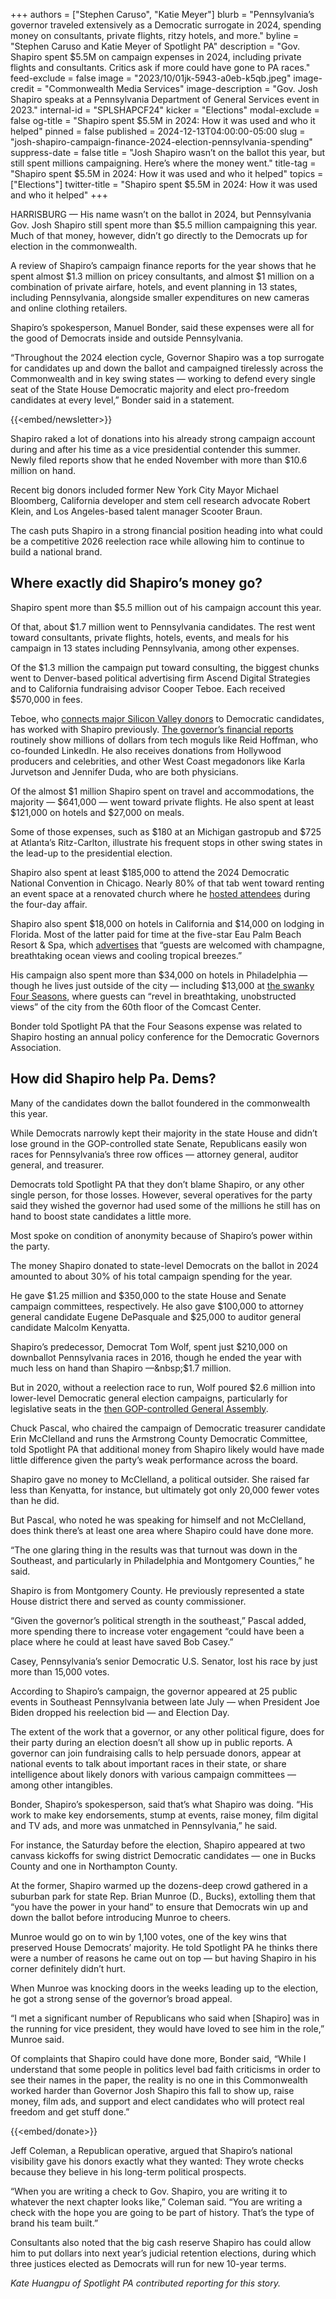 +++
authors = ["Stephen Caruso", "Katie Meyer"]
blurb = "Pennsylvania’s governor traveled extensively as a Democratic surrogate in 2024, spending money on consultants, private flights, ritzy hotels, and more."
byline = "Stephen Caruso and Katie Meyer of Spotlight PA"
description = "Gov. Shapiro spent $5.5M on campaign expenses in 2024, including private flights and consultants. Critics ask if more could have gone to PA races."
feed-exclude = false
image = "2023/10/01jk-5943-a0eb-k5qb.jpeg"
image-credit = "Commonwealth Media Services"
image-description = "Gov. Josh Shapiro speaks at a Pennsylvania Department of General Services event in 2023."
internal-id = "SPLSHAPCF24"
kicker = "Elections"
modal-exclude = false
og-title = "Shapiro spent $5.5M in 2024: How it was used and who it helped"
pinned = false
published = 2024-12-13T04:00:00-05:00
slug = "josh-shapiro-campaign-finance-2024-election-pennsylvania-spending"
suppress-date = false
title = "Josh Shapiro wasn’t on the ballot this year, but still spent millions campaigning. Here’s where the money went."
title-tag = "Shapiro spent $5.5M in 2024: How it was used and who it helped"
topics = ["Elections"]
twitter-title = "Shapiro spent $5.5M in 2024: How it was used and who it helped"
+++

HARRISBURG — His name wasn’t on the ballot in 2024, but Pennsylvania Gov. Josh Shapiro still spent more than $5.5 million campaigning this year. Much of that money, however, didn’t go directly to the Democrats up for election in the commonwealth.

A review of Shapiro’s campaign finance reports for the year shows that he spent almost $1.3 million on pricey consultants, and almost $1 million on a combination of private airfare, hotels, and event planning in 13 states, including Pennsylvania, alongside smaller expenditures on new cameras and online clothing retailers.

Shapiro’s spokesperson, Manuel Bonder, said these expenses were all for the good of Democrats inside and outside Pennsylvania.

“Throughout the 2024 election cycle, Governor Shapiro was a top surrogate for candidates up and down the ballot and campaigned tirelessly across the Commonwealth and in key swing states — working to defend every single seat of the State House Democratic majority and elect pro-freedom candidates at every level,” Bonder said in a statement.

{{<embed/newsletter>}}

Shapiro raked a lot of donations into his already strong campaign account during and after his time as a vice presidential contender this summer. Newly filed reports show that he ended November with more than $10.6 million on hand.

Recent big donors included former New York City Mayor Michael Bloomberg, California developer and stem cell research advocate Robert Klein, and Los Angeles-based talent manager Scooter Braun.

The cash puts Shapiro in a strong financial position heading into what could be a competitive 2026 reelection race while allowing him to continue to build a national brand.

## Where exactly did Shapiro’s money go?

Shapiro spent more than $5.5 million out of his campaign account this year.

Of that, about $1.7 million went to Pennsylvania candidates. The rest went toward consultants, private flights, hotels, events, and meals for his campaign in 13 states including Pennsylvania, among other expenses.

Of the $1.3 million the campaign put toward consulting, the biggest chunks went to Denver-based political advertising firm Ascend Digital Strategies and to California fundraising advisor Cooper Teboe. Each received $570,000 in fees.

Teboe, who <a href="https://rollcall.com/2020/07/23/democratic-fundraiser-taps-silicon-valley-online-donors-amid-party-friction/">connects major Silicon Valley donors</a> to Democratic candidates, has worked with Shapiro previously. <a href="https://www.spotlightpa.org/news/2022/10/pa-election-2022-mastriano-shapiro-governor-donations-zip-codes-maps/">The governor’s financial reports</a> routinely show millions of dollars from tech moguls like Reid Hoffman, who co-founded LinkedIn. He also receives donations from Hollywood producers and celebrities, and other West Coast megadonors like Karla Jurvetson and Jennifer Duda, who are both physicians.

Of the almost $1 million Shapiro spent on travel and accommodations, the majority — $641,000 — went toward private flights. He also spent at least $121,000 on hotels and $27,000 on meals.

Some of those expenses, such as $180 at an Michigan gastropub and $725 at Atlanta’s Ritz-Carlton, illustrate his frequent stops in other swing states in the lead-up to the presidential election.

Shapiro also spent at least $185,000 to attend the 2024 Democratic National Convention in Chicago. Nearly 80% of that tab went toward renting an event space at a renovated church where he <a href="https://www.inquirer.com/politics/election/josh-shapiro-donald-trump-antisemitism-dnc-20240819.html">hosted attendees</a> during the four-day affair.

Shapiro also spent $18,000 on hotels in California and $14,000 on lodging in Florida. Most of the latter paid for time at the five-star Eau Palm Beach Resort &amp; Spa, which <a href="https://www.eaupalmbeach.com/about">advertises</a> that “guests are welcomed with champagne, breathtaking ocean views and cooling tropical breezes.”

His campaign also spent more than $34,000 on hotels in Philadelphia — though he lives just outside of the city — including $13,000 at <a href="https://www.fourseasons.com/philadelphia/">the swanky Four Seasons</a>, where guests can “revel in breathtaking, unobstructed views” of the city from the 60th floor of the Comcast Center.

Bonder told Spotlight PA that the Four Seasons expense was related to Shapiro hosting an annual policy conference for the Democratic Governors Association.

## How did Shapiro help Pa. Dems?

Many of the candidates down the ballot foundered in the commonwealth this year.

While Democrats narrowly kept their majority in the state House and didn’t lose ground in the GOP-controlled state Senate, Republicans easily won races for Pennsylvania’s three row offices — attorney general, auditor general, and treasurer.

Democrats told Spotlight PA that they don’t blame Shapiro, or any other single person, for those losses. However, several operatives for the party said they wished the governor had used some of the millions he still has on hand to boost state candidates a little more.

Most spoke on condition of anonymity because of Shapiro’s power within the party.

The money Shapiro donated to state-level Democrats on the ballot in 2024 amounted to about 30% of his total campaign spending for the year.

He gave $1.25 million and $350,000 to the state House and Senate campaign committees, respectively. He also gave $100,000 to attorney general candidate Eugene DePasquale and $25,000 to auditor general candidate Malcolm Kenyatta.

Shapiro’s predecessor, Democrat Tom Wolf, spent just $210,000 on downballot Pennsylvania races in 2016, though he ended the year with much less on hand than Shapiro —&nbsp;$1.7 million.

But in 2020, without a reelection race to run, Wolf poured $2.6 million into lower-level Democratic general election campaigns, particularly for legislative seats in the <a href="https://penncapital-star.com/election-2020/in-the-hunt-for-a-democratic-majority-wolf-pumps-1-3-million-into-state-legislative-races/">then GOP-controlled General Assembly</a>.

Chuck Pascal, who chaired the campaign of Democratic treasurer candidate Erin McClelland and runs the Armstrong County Democratic Committee, told Spotlight PA that additional money from Shapiro likely would have made little difference given the party’s weak performance across the board.

Shapiro gave no money to McClelland, a political outsider. She raised far less than Kenyatta, for instance, but ultimately got only 20,000 fewer votes than he did.

But Pascal, who noted he was speaking for himself and not McClelland, does think there’s at least one area where Shapiro could have done more.

“The one glaring thing in the results was that turnout was down in the Southeast, and particularly in Philadelphia and Montgomery Counties,” he said.

Shapiro is from Montgomery County. He previously represented a state House district there and served as county commissioner.

“Given the governor’s political strength in the southeast,” Pascal added, more spending there to increase voter engagement “could have been a place where he could at least have saved Bob Casey.”

Casey, Pennsylvania’s senior Democratic U.S. Senator, lost his race by just more than 15,000 votes.

According to Shapiro’s campaign, the governor appeared at 25 public events in Southeast Pennsylvania between late July — when President Joe Biden dropped his reelection bid — and Election Day.

The extent of the work that a governor, or any other political figure, does for their party during an election doesn’t all show up in public reports. A governor can join fundraising calls to help persuade donors, appear at national events to talk about important races in their state, or share intelligence about likely donors with various campaign committees — among other intangibles.

Bonder, Shapiro’s spokesperson, said that’s what Shapiro was doing. “His work to make key endorsements, stump at events, raise money, film digital and TV ads, and more was unmatched in Pennsylvania,” he said.

For instance, the Saturday before the election, Shapiro appeared at two canvass kickoffs for swing district Democratic candidates — one in Bucks County and one in Northampton County.

At the former, Shapiro warmed up the dozens-deep crowd gathered in a suburban park for state Rep. Brian Munroe (D., Bucks), extolling them that “you have the power in your hand” to ensure that Democrats win up and down the ballot before introducing Munroe to cheers.

Munroe would go on to win by 1,100 votes, one of the key wins that preserved House Democrats’ majority. He told Spotlight PA he thinks there were a number of reasons he came out on top —&nbsp;but having Shapiro in his corner definitely didn’t hurt.

When Munroe was knocking doors in the weeks leading up to the election, he got a strong sense of the governor’s broad appeal.

“I met a significant number of Republicans who said when \[Shapiro\] was in the running for vice president, they would have loved to see him in the role,” Munroe said.

Of complaints that Shapiro could have done more, Bonder said, “While I understand that some people in politics level bad faith criticisms in order to see their names in the paper, the reality is no one in this Commonwealth worked harder than Governor Josh Shapiro this fall to show up, raise money, film ads, and support and elect candidates who will protect real freedom and get stuff done.”

{{<embed/donate>}}

Jeff Coleman, a Republican operative, argued that Shapiro’s national visibility gave his donors exactly what they wanted: They wrote checks because they believe in his long-term political prospects.

“When you are writing a check to Gov. Shapiro, you are writing it to whatever the next chapter looks like,” Coleman said. “You are writing a check with the hope you are going to be part of history. That’s the type of brand his team built.”

Consultants also noted that the big cash reserve Shapiro has could allow him to put dollars into next year’s judicial retention elections, during which three justices elected as Democrats will run for new 10-year terms.

<em>Kate Huangpu of Spotlight PA contributed reporting for this story.</em>

